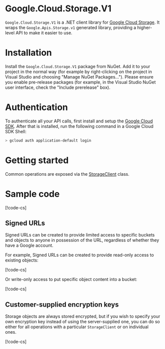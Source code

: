# Google.Cloud.Storage.V1

`Google.Cloud.Storage.V1` is a .NET client library for [Google
Cloud Storage](https://cloud.google.com/storage/). It wraps the
`Google.Apis.Storage.v1` generated library, providing a
higher-level API to make it easier to use.

# Installation

Install the `Google.Cloud.Storage.V1` package from NuGet. Add it to
your project in the normal way (for example by right-clicking on the
project in Visual Studio and choosing "Manage NuGet Packages...").
Please ensure you enable pre-release packages (for example, in the
Visual Studio NuGet user interface, check the "Include prerelease"
box).

# Authentication

To authenticate all your API calls, first install and setup the
[Google Cloud SDK](https://cloud.google.com/sdk/). After that is
installed, run the following command in a Google Cloud SDK Shell:

```sh
> gcloud auth application-default login
```

# Getting started

Common operations are exposed via the
[StorageClient](obj/api/Google.Cloud.Storage.V1.StorageClient.yml) class.

# Sample code

[!code-cs[](obj/snippets/Google.Cloud.Storage.V1.StorageClient.txt#Overview)]

## Signed URLs

Signed URLs can be created to provide limited access to specific buckets and
objects to anyone in possession of the URL, regardless of whether they have
a Google account.

For example, Signed URLs can be created to provide read-only access to
existing objects:

[!code-cs[](obj/snippets/Google.Cloud.Storage.V1.UrlSigner.txt#SignedURLGet)]

Or write-only access to put specific object content into a bucket:

[!code-cs[](obj/snippets/Google.Cloud.Storage.V1.UrlSigner.txt#SignedURLPut)]

## Customer-supplied encryption keys

Storage objects are always stored encrypted, but if you wish to
specify your own encryption key instead of using the server-supplied
one, you can do so either for all operations with a particular
`StorageClient` or on individual ones.

[!code-cs[](obj/snippets/Google.Cloud.Storage.V1.StorageClient.txt#CustomerSuppliedEncryptionKeys)]
